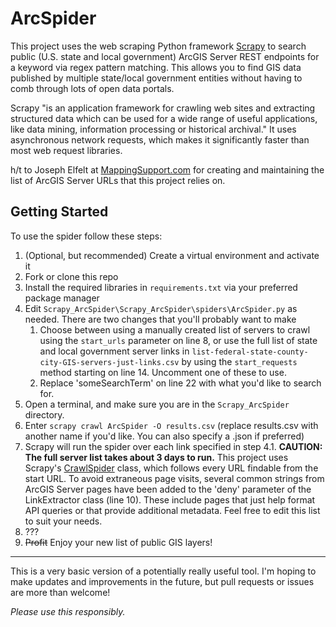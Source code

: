 # ArcSpider
This project uses the web scraping Python framework [Scrapy](https://docs.scrapy.org/) to search public (U.S. state and local government) ArcGIS Server REST endpoints for a keyword via regex pattern matching. This allows you to find GIS data published by multiple state/local government entities without having to comb through lots of open data portals. 

Scrapy "is an application framework for crawling web sites and extracting structured data which can be used for a wide range of useful applications, like data mining, information processing or historical archival." It uses asynchronous network requests, which makes it significantly faster than most web request libraries. 

h/t to Joseph Elfelt at [MappingSupport.com](https://mappingsupport.com/p/surf_gis/list-federal-state-county-city-GIS-servers.pdf) for creating and maintaining the list of ArcGIS Server URLs that this project relies on. 

## Getting Started
To use the spider follow these steps:
1. (Optional, but recommended) Create a virtual environment and activate it
2. Fork or clone this repo 
3. Install the required libraries in `requirements.txt` via your preferred package manager
4. Edit `Scrapy_ArcSpider\Scrapy_ArcSpider\spiders\ArcSpider.py` as needed. There are two changes that you'll probably want to make
    1. Choose between using a manually created list of servers to crawl using the `start_urls` parameter on line 8, or use the full list of state and local government server links in `list-federal-state-county-city-GIS-servers-just-links.csv` by using the `start_requests` method starting on line 14. Uncomment one of these to use. 
    2. Replace 'someSearchTerm' on line 22 with what you'd like to search for.
5. Open a terminal, and make sure you are in the `Scrapy_ArcSpider` directory. 
6. Enter `scrapy crawl ArcSpider -O results.csv` (replace results.csv with another name if you'd like. You can also specify a .json if preferred)
7. Scrapy will run the spider over each link specified in step 4.1. **CAUTION: The full server list takes about 3 days to run.** This project uses Scrapy's [CrawlSpider](https://docs.scrapy.org/en/latest/topics/spiders.html#crawlspider) class, which follows every URL findable from the start URL. To avoid extraneous page visits, several common strings from ArcGIS Server pages have been added to the 'deny' parameter of the LinkExtractor class (line 10). These include pages that just help format API queries or that provide additional metadata. Feel free to edit this list to suit your needs. 
8. ???
9. ~~Profit~~ Enjoy your new list of public GIS layers!

___

This is a very basic version of a potentially really useful tool. I'm hoping to make updates and improvements in the future, but pull requests or issues are more than welcome! 

*Please use this responsibly.*